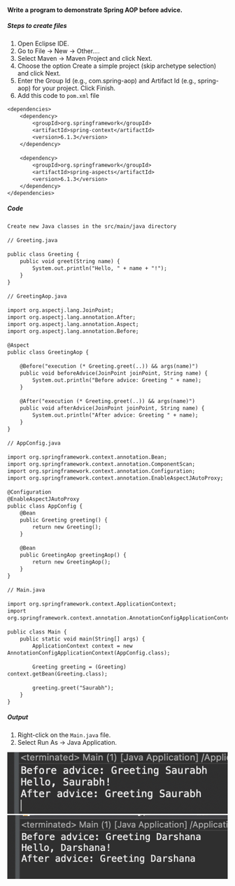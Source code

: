 #### Write a program to demonstrate Spring AOP before advice.

##### Steps to create files

1. Open Eclipse IDE.
2. Go to File -> New -> Other....
3. Select Maven -> Maven Project and click Next.
4. Choose the option Create a simple project (skip archetype selection) and click Next.
5. Enter the Group Id (e.g., com.spring-aop) and Artifact Id (e.g., spring-aop) for your project. Click Finish.
6. Add this code to `pom.xml` file

```
<dependencies>
    <dependency>
        <groupId>org.springframework</groupId>
        <artifactId>spring-context</artifactId>
        <version>6.1.3</version>
    </dependency>

    <dependency>
        <groupId>org.springframework</groupId>
        <artifactId>spring-aspects</artifactId>
        <version>6.1.3</version>
    </dependency>
</dependencies>
```

##### Code

```
Create new Java classes in the src/main/java directory

// Greeting.java

public class Greeting {
	public void greet(String name) {
		System.out.println("Hello, " + name + "!");
	}
}

// GreetingAop.java

import org.aspectj.lang.JoinPoint;
import org.aspectj.lang.annotation.After;
import org.aspectj.lang.annotation.Aspect;
import org.aspectj.lang.annotation.Before;

@Aspect
public class GreetingAop {

	@Before("execution (* Greeting.greet(..)) && args(name)")
	public void beforeAdvice(JoinPoint joinPoint, String name) {
		System.out.println("Before advice: Greeting " + name);
	}

	@After("execution (* Greeting.greet(..)) && args(name)")
	public void afterAdvice(JoinPoint joinPoint, String name) {
		System.out.println("After advice: Greeting " + name);
	}
}

// AppConfig.java

import org.springframework.context.annotation.Bean;
import org.springframework.context.annotation.ComponentScan;
import org.springframework.context.annotation.Configuration;
import org.springframework.context.annotation.EnableAspectJAutoProxy;

@Configuration
@EnableAspectJAutoProxy
public class AppConfig {
	@Bean
	public Greeting greeting() {
		return new Greeting();
	}

	@Bean
	public GreetingAop greetingAop() {
		return new GreetingAop();
	}
}

// Main.java

import org.springframework.context.ApplicationContext;
import org.springframework.context.annotation.AnnotationConfigApplicationContext;

public class Main {
	public static void main(String[] args) {
		ApplicationContext context = new AnnotationConfigApplicationContext(AppConfig.class);

		Greeting greeting = (Greeting) context.getBean(Greeting.class);

		greeting.greet("Saurabh");
	}
}
```

##### Output

1. Right-click on the `Main.java` file.
2. Select Run As -> Java Application.

![01 output](./01.JPG)
![02 output](./02.JPG)
